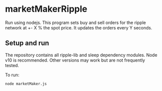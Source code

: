 # marketMakerRipple
Run using nodejs. This program sets buy and sell orders for the ripple network at +- X % the spot price. It updates the orders every Y seconds.

## Setup and run
The repository contains all ripple-lib and sleep dependency modules. Node v10 is recommended. Other versions may work but are not frequently tested.

To run:

```node marketMaker.js```

